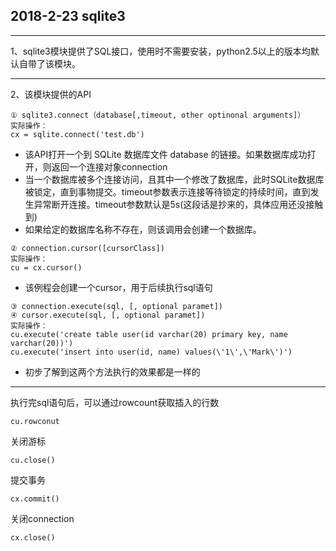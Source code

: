 ## 2018-2-23  sqlite3

---
1、sqlite3模块提供了SQL接口，使用时不需要安装，python2.5以上的版本均默认自带了该模块。

---

2、该模块提供的API

```
① sqlite3.connect（database[,timeout, other optinonal arguments]）
实际操作：
cx = sqlite.connect('test.db')

```
- 该API打开一个到 SQLite 数据库文件 database 的链接。如果数据库成功打开，则返回一个连接对象connection
- 当一个数据库被多个连接访问，且其中一个修改了数据库，此时SQLite数据库被锁定，直到事物提交。timeout参数表示连接等待锁定的持续时间，直到发生异常断开连接。timeout参数默认是5s(这段话是抄来的，具体应用还没接触到)
- 如果给定的数据库名称不存在，则该调用会创建一个数据库。

```
② connection.cursor([cursorClass])
实际操作：
cu = cx.cursor()
```
- 该例程会创建一个cursor，用于后续执行sql语句

```
③ connection.execute(sql, [, optional paramet])
④ cursor.execute(sql, [, optional paramet])
实际操作：
cu.execute('create table user(id varchar(20) primary key, name varchar(20))')
cu.execute('insert into user(id, name) values(\'1\',\'Mark\')')
```
- 初步了解到这两个方法执行的效果都是一样的

---
执行完sql语句后，可以通过rowcount获取插入的行数
```
cu.rowconut
```
关闭游标

```
cu.close()
```

提交事务

```
cx.commit()
```

关闭connection

```
cx.close()
```
